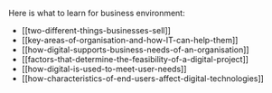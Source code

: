 Here is what to learn for business environment:
- [[two-different-things-businesses-sell]]
- [[key-areas-of-organisation-and-how-IT-can-help-them]]
- [[how-digital-supports-business-needs-of-an-organisation]]
- [[factors-that-determine-the-feasibility-of-a-digital-project]]
- [[how-digital-is-used-to-meet-user-needs]]
- [[how-characteristics-of-end-users-affect-digital-technologies]]

